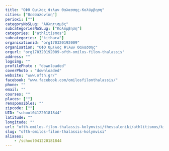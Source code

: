 ```yaml
---
title: "ΟΦΘ Ομιλος Φιλων Θαλασσης-Κολύμβηση"
cities: ["Θεσσαλονίκη"]
perioxi: [""]
categoryNoSLug: "Αθλητισμός"
subcategoriesNoSLug: ["Κολύμβηση"]
categories: ["athlitismos"]
subcategories: ["kithara"]
organisationid: "org170320192009"
organisation: "ΟΦΘ Ομιλος Φιλων Θαλασσης"
orgurl: "org170320192009-ofth-omilos-filon-thalassis"
address: ""
logoimg: ""
profilePhoto : "downloaded"
coverPhoto : "downloaded"
website: "www.ofth.gr/"
facebook: "www.facebook.com/omilosfilonthalassis/"
phone: ""
email: ""
courses: ""
places: [""]
rensponsibles: ""
zipcode: [""]
UID: "school041220181844"
latitude: ""
longitude: ""
url: "ofth-omilos-filon-thalassis-kolymvisi/thessaloniki/athlitismos/kithara"
slug: "ofth-omilos-filon-thalassis-kolymvisi"
aliases:
    - /school041220181844
---
```





